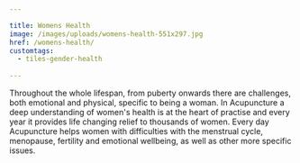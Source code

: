 ```yaml
---

title: Womens Health
image: /images/uploads/womens-health-551x297.jpg
href: /womens-health/
customtags:
  - tiles-gender-health  
  
---
```

Throughout the whole lifespan, from puberty onwards there are challenges, both emotional and physical, specific to being a woman. In Acupuncture a deep understanding of women's health is at the heart of practise and every year it provides life changing relief to thousands of women. Every day Acupuncture helps women with difficulties with the menstrual cycle, menopause, fertility and emotional wellbeing, as well as other more specific issues.

